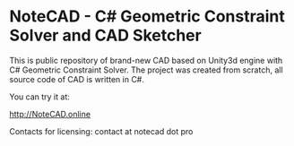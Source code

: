 # NoteCAD - C# Geometric Constraint Solver and CAD Sketcher

This is public repository of brand-new CAD based on Unity3d engine with C# Geometric Constraint Solver.
The project was created from scratch, all source code of CAD is written in C#.

You can try it at:

http://NoteCAD.online

Contacts for licensing: contact at notecad dot pro
